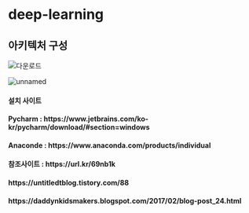 # deep-learning

<h2>아키텍처 구성</h2>

![다운로드](https://user-images.githubusercontent.com/30927059/150264958-be07f4ad-fe19-48de-b411-808caf88bd46.png)


![unnamed](https://user-images.githubusercontent.com/30927059/150265235-c24d33b0-9369-4af4-814e-53aae70e6f3f.png)




<h4>설치 사이트</h4>

<h4>
  Pycharm : https://www.jetbrains.com/ko-kr/pycharm/download/#section=windows
</h4>
  
 <h4> Anaconde : https://www.anaconda.com/products/individual </h4>



<h4>참조사이트 : https://url.kr/69nb1k </h4>

<h4>https://untitledtblog.tistory.com/88</h4>

<h4>https://daddynkidsmakers.blogspot.com/2017/02/blog-post_24.html</h4>
